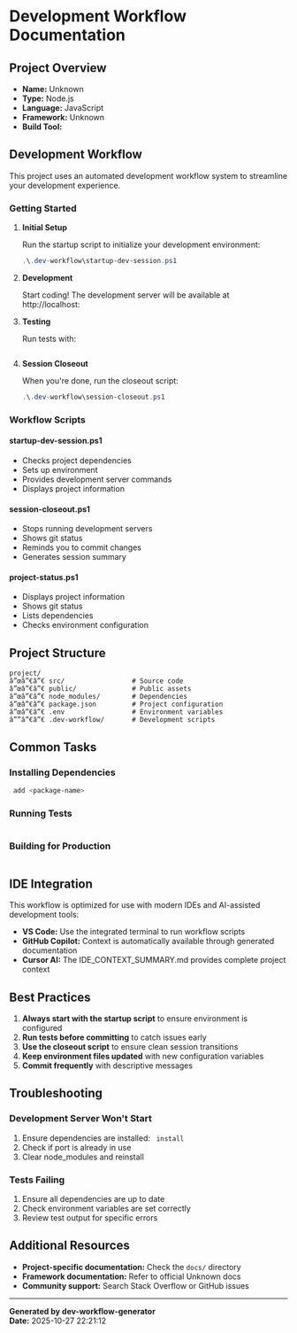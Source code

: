 ﻿# Development Workflow Documentation

## Project Overview

- **Name:** Unknown
- **Type:** Node.js
- **Language:** JavaScript
- **Framework:** Unknown
- **Build Tool:** 

## Development Workflow

This project uses an automated development workflow system to streamline your development experience.

### Getting Started

1. **Initial Setup**
   
   Run the startup script to initialize your development environment:
   ```powershell
   .\.dev-workflow\startup-dev-session.ps1
   ```

2. **Development**
   
   Start coding! The development server will be available at http://localhost:

3. **Testing**
   
   Run tests with:
   ```powershell
   
   ```

4. **Session Closeout**
   
   When you're done, run the closeout script:
   ```powershell
   .\.dev-workflow\session-closeout.ps1
   ```

### Workflow Scripts

#### startup-dev-session.ps1
- Checks project dependencies
- Sets up environment
- Provides development server commands
- Displays project information

#### session-closeout.ps1
- Stops running development servers
- Shows git status
- Reminds you to commit changes
- Generates session summary

#### project-status.ps1
- Displays project information
- Shows git status
- Lists dependencies
- Checks environment configuration

## Project Structure
```
project/
â”œâ”€â”€ src/                 # Source code
â”œâ”€â”€ public/              # Public assets
â”œâ”€â”€ node_modules/        # Dependencies
â”œâ”€â”€ package.json         # Project configuration
â”œâ”€â”€ .env                 # Environment variables
â””â”€â”€ .dev-workflow/       # Development scripts
```

## Common Tasks

### Installing Dependencies
```powershell
 add <package-name>
```
### Running Tests

```powershell

```

### Building for Production

```powershell

```

## IDE Integration

This workflow is optimized for use with modern IDEs and AI-assisted development tools:

- **VS Code:** Use the integrated terminal to run workflow scripts
- **GitHub Copilot:** Context is automatically available through generated documentation
- **Cursor AI:** The IDE_CONTEXT_SUMMARY.md provides complete project context

## Best Practices

1. **Always start with the startup script** to ensure environment is configured
2. **Run tests before committing** to catch issues early
3. **Use the closeout script** to ensure clean session transitions
4. **Keep environment files updated** with new configuration variables
5. **Commit frequently** with descriptive messages

## Troubleshooting

### Development Server Won't Start
1. Ensure dependencies are installed: ` install`
2. Check if port  is already in use
3. Clear node_modules and reinstall
### Tests Failing

1. Ensure all dependencies are up to date
2. Check environment variables are set correctly
3. Review test output for specific errors

## Additional Resources

- **Project-specific documentation:** Check the `docs/` directory
- **Framework documentation:** Refer to official Unknown docs
- **Community support:** Search Stack Overflow or GitHub issues

---

**Generated by dev-workflow-generator**  
**Date:** 2025-10-27 22:21:12
